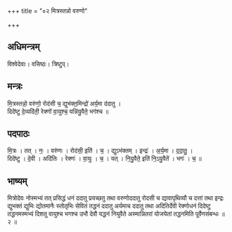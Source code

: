 +++
title = "०२ मित्रस्तन्नो वरुणो"

+++
## अधिमन्त्रम्
विश्वेदेवाः। वसिष्ठः। त्रिष्टुप्।

## मन्त्रः
मि॒त्रस्तन्नो॒ वरु॑णो॒ रोद॑सी च॒ द्युभ॑क्त॒मिन्द्रो॑ अर्य॒मा द॑दातु ।  
दिदे॑ष्टु दे॒व्यदि॑ती॒ रेक्णो॑ वा॒युश्च॒ यन्नि॑यु॒वैते॒ भग॑श्च ॥

## पदपाठः
मि॒त्रः । तत् । नः॒ । वरु॑णः । रोद॑सी॒ इति॑ । च॒ । द्युऽभ॑क्तम् । इन्द्रः॑ । अ॒र्य॒मा । द॒दा॒तु॒ ।  
दिदे॑ष्टु । दे॒वी । अदि॑तिः । रेक्णः॑ । वा॒युः । च॒ । यत् । नि॒यु॒वैते॒ इति॑ नि॒ऽयु॒वैते॑ । भगः॑ । च॒ ॥

## भाष्यम्
मित्रोदेवः नोस्मभ्यं तत् प्रसिद्धं धनं ददातु प्रयच्छतु तथा वरुणोददातु रोदसी च द्यावापृथिव्यौ च दत्तां तथा इन्द्रः द्युभक्तं द्युभिः द्योतमानैः स्तोतृभिः सेवितं तद्धनं ददातु अर्यमाच ददातु तथा अदितिर्देवी रेक्णोधनं दिदेष्टु तद्धनमस्मभ्यं दिशतु वायुश्च भगश्च उभौ देवौ यद्धनं नियुवैते अस्मान्नितरां योजयेतां तद्धनमिति पूर्वेणसंबन्धः ॥ २ ॥